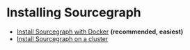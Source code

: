 # Installing Sourcegraph

- [Install Sourcegraph with Docker](docker/index.md) **(recommended, easiest)**
- [Install Sourcegraph on a cluster](cluster.md)
